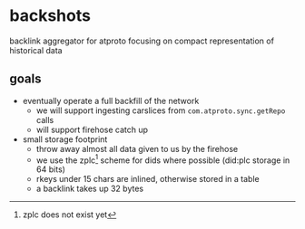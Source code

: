 # backshots

backlink aggregator for atproto focusing on compact representation of historical data

## goals

- eventually operate a full backfill of the network
  - we will support ingesting carslices from `com.atproto.sync.getRepo` calls
  - will support firehose catch up
- small storage footprint
  - throw away almost all data given to us by the firehose
  - we use the zplc[^1] scheme for dids where possible (did:plc storage in 64 bits)
  - rkeys under 15 chars are inlined, otherwise stored in a table
  - a backlink takes up 32 bytes

[^1]: zplc does not exist yet
